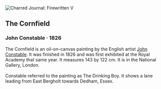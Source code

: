 <div class="artwork-of-the-day">
  <div class="container">
    <div class="img-wrapper">
      <img
        src="https://uploads4.wikiart.org/images/john-constable/the-cornfield-1826.jpg!Large.jpg"
        alt="Charred Journal: Firewritten V" />
    </div>
    <div class="artwork-detail">
      <div class="artwork-origin"> 
        <h2 class="artwork-name">The Cornfield</h2>
        <h3 class="artist">
          John Constable
                    ·  1826
        </h3>
      </div>
      <p class="description">
        <span class="artwork-description-text ng-binding" ng-bind-html="viewModel.ArtworkOfTheDay.Description | unsafe">The Cornfield is an oil-on-canvas painting by the English artist <a target="_blank" href="/en/john-constable">John Constable</a>. It was finished in 1826 and was first exhibited at the Royal Academy that same year. It measures 143 by 122&nbsp;cm. It is in the National Gallery, London.
<br>
<br>Constable referred to the painting as The Drinking Boy. It shows a lane leading from East Bergholt towards Dedham, Essex.</span>
                        <div class="text-shadow-container ng-hide" ng-show="showShadow"></div>
      </p>
    </div>
  </div>

</div>
